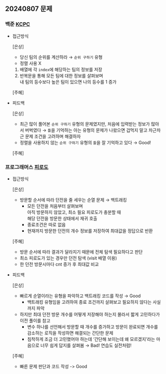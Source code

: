 ## 20240807 문제

### 백준 [KCPC](https://www.acmicpc.net/problem/3758)

- 접근방식

  [은상]
  - 당신 팀의 순위를 계산하라 → `순위 구하기` 유형
  - 정렬 사용 X
  1. 배열에 각 `index`에 해당하는 팀의 정보를 저장
  2. 반복문을 통해 모든 팀에 대한 정보를 살펴보며<br>
     내 팀의 등수보다 높은 팀이 있으면 나의 등수를 1 증가
  
  [주혜] 
  

- 피드백

  [은상]
  - 최근 많이 풀어본 `순위 구하기` 유형의 문제였지만, 처음에 입력받는 정보가 많아서 버벅였다 → `틀`을 기억하는 아는 유형의 문제가 나왔으면 겁먹지 말고 차근차근 문제 조건을 고려하며 해결하자
  - 정렬을 사용하지 않는 `순위 구하기` 유형의 `틀`을 잘 기억하고 있다 → Good!
  
  [주혜]


### 프로그래머스 [피로도](https://school.programmers.co.kr/learn/courses/30/lessons/87946)

- 접근방식

  [은상]
  - 방문할 순서에 따라 던전을 줄 세우는 순열 문제 → 백트래킹
    - 모든 던전을 처음부터 살펴보며<br>
      아직 방문하지 않았고, 최소 필요 피로도가 충분할 때<br>
      해당 던전을 방문한 상태에서 재귀 호출
    - 종료조건은 따로 없음
    - 현재까지 방문한 던전의 개수 정보를 저장하여 최대값을 정답으로 반환
  
  [주혜]
  - 방문 순서에 따라 결과가 달라지기 때문에 전체 탐색 필요하다고 판단
  - 최소 피로도가 있는 경우만 던전 탐색 (visit 배열 이용)
  - 한 던전 방문시마다 cnt 증가 후 최대값 비교
  
- 피드백

  [은상]
  - 빠르게 순열이라는 유형을 파악하고 백트래킹 코드를 작성 → Good
    - 백트래킹 유형임을 고려하여 종료 조건까지 살펴보고 필요하지 않다는 사실까지 파악
  - 하지만 최대 던전 방문 개수를 어떻게 저장해야 하는지 몰라서 짧게 고민하다가 이전 풀이를 참고
    - 변수 하나를 선언해서 방문할 때 개수를 증가하고 방문이 완료되면 개수를 감소하는 로직을 작성하면 해결되는 간단한 문제
    - 침착하게 조금 더 고민했어야 하는데 ‘간단해 보이는데 왜 모르겠지’라는 마음으로 너무 쉽게 답지를 살펴봄 → Bad! 연습도 실전처럼!
  
  [주혜]
  - 빠른 문제 판단과 코드 작성 -> Good
  
  
